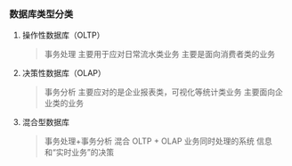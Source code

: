 ### 数据库类型分类

1.  操作性数据库（OLTP）
    >事务处理
    主要用于应对日常流水类业务
    主要是面向消费者类的业务
2.  决策性数据库（OLAP）
    >事务分析
    主要应对的是企业报表类，可视化等统计类业务
    主要面向企业类的业务
3.  混合型数据库
    >事务处理+事务分析
    混合 OLTP + OLAP 业务同时处理的系统
    信息和“实时业务”的决策